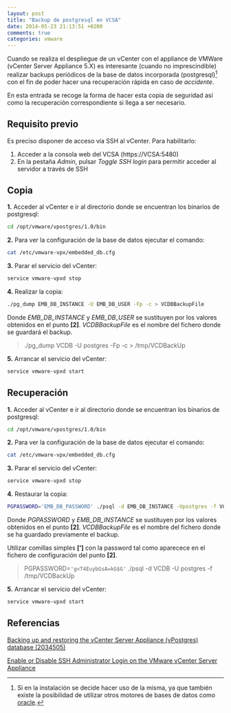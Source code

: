 ```yaml
---
layout: post
title: "Backup de postgresql en VCSA"
date: 2014-05-23 21:13:51 +0200
comments: true
categories: vmware
---
```

Cuando se realiza el despliegue de un vCenter con el appliance de VMWare (vCenter Server Appliance 5.X) es interesante (cuando no imprescindible) realizar backups periódicos de la base de datos incorporada (postgresql)[^1] con el fin de poder hacer una recuperación rápida en caso de *accidente*.

En esta entrada se recoge la forma de hacer esta copia de seguridad así como la recuperación correspondiente si llega a ser necesario.

<!-- more -->

## Requisito previo

Es preciso disponer de acceso vía SSH al vCenter. Para habilitarlo:

1. Acceder a la consola web del VCSA (https://VCSA:5480)
2. En la pestaña *Admin*, pulsar *Toggle SSH login* para permitir acceder al servidor a través de SSH

## Copia

**1.** Acceder al vCenter e ir al directorio donde se encuentran los binarios de postgresql:

``` sh
cd /opt/vmware/vpostgres/1.0/bin
```

**2.** Para ver la configuración de la base de datos ejecutar el comando:

``` sh
cat /etc/vmware-vpx/embedded_db.cfg
```

**3.** Parar el servicio del vCenter:

``` sh
service vmware-vpxd stop
```

**4.** Realizar la copia:

``` sh
./pg_dump EMB_DB_INSTANCE -U EMB_DB_USER -Fp -c > VCDBBackupFile
```

Donde *EMB_DB_INSTANCE* y *EMB_DB_USER* se sustituyen por los valores obtenidos en el punto **[2]**. *VCDBBackupFile* es el nombre del fichero donde se guardará el backup.

> ./pg_dump VCDB -U postgres -Fp -c > /tmp/VCDBackUp

**5.** Arrancar el servicio del vCenter:

``` sh
service vmware-vpxd start
```

## Recuperación

**1.** Acceder al vCenter e ir al directorio donde se encuentran los binarios de postgresql:

``` sh
cd /opt/vmware/vpostgres/1.0/bin
```

**2.** Para ver la configuración de la base de datos ejecutar el comando:

``` sh
cat /etc/vmware-vpx/embedded_db.cfg
```

**3.** Parar el servicio del vCenter:

``` sh
service vmware-vpxd stop
```

**4.** Restaurar la copia:

``` sh
PGPASSWORD='EMB_DB_PASSWORD' ./psql -d EMB_DB_INSTANCE -Upostgres -f VCDBBackupFile
```

Donde *PGPASSWORD* y *EMB_DB_INSTANCE* se sustituyen por los valores obtenidos en el punto **[2]**. *VCDBBackupFile* es el nombre del fichero donde se ha guardado previamente el backup.

Utilizar comillas simples **[']** con la password tal como aparecece en el fichero de configuración del punto **[2]**.

> PGPASSWORD=`'g<T4EuybGsA=kG$G'` ./psql -d VCDB -U postgres -f /tmp/VCDBackUp

**5.** Arrancar el servicio del vCenter:

``` sh
service vmware-vpxd start
```

## Referencias

[Backing up and restoring the vCenter Server Appliance (vPostgres) database (2034505)](http://kb.vmware.com/selfservice/microsites/search.do?language=en_US&cmd=displayKC&externalId=2034505)

[Enable or Disable SSH Administrator Login on the VMware vCenter Server Appliance](http://pubs.vmware.com/vsphere-55/index.jsp?topic=%2Fcom.vmware.vsphere.vcenterhost.doc%2FGUID-8DC793FF-1E00-43A1-B85C-070414B9F9B0.html&resultof=%22Enable%22%20%22enabl%22%20%22Disable%22%20%22disabl%22%20%22SSH%22%20%22ssh%22)

[^1]: Si en la instalación se decide hacer uso de la misma, ya que también existe la posibilidad de utilizar otros motores de bases de datos como [oracle](http://es.wikipedia.org/wiki/Oracle_Database).
